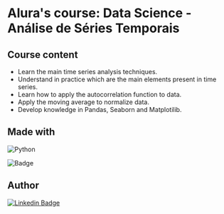 # Alura's course: Data Science - Análise de Séries Temporais

## Course content

* Learn the main time series analysis techniques.
* Understand in practice which are the main elements present in time series.
* Learn how to apply the autocorrelation function to data.
* Apply the moving average to normalize data.
* Develop knowledge in Pandas, Seaborn and Matplotilib.

## Made with

<img alt="Python" src="https://img.shields.io/badge/-Python-blue?style=flat&logo=python&logoColor=yellow" />

![Badge](https://img.shields.io/badge/Colab-Google-%F9AB00?style=flat&logo=Google-Colab&color=blue)


## Author

[![Linkedin Badge](https://img.shields.io/badge/-Patrícia-blue?style=flat&logo=Linkedin&logoColor=white&link=https://www.linkedin.com/in/pathilink/)](https://www.linkedin.com/in/pathilink/)
